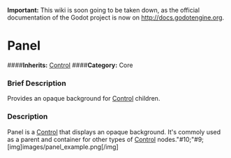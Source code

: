 **Important:** This wiki is soon going to be taken down, as the official documentation of the Godot project is now on http://docs.godotengine.org.

#  Panel  
####**Inherits:** [Control](class_control)
####**Category:** Core

###  Brief Description  
Provides an opaque background for [Control](class_control) children.

###  Description  
Panel is a [Control](class_control) that displays an opaque background. It's commoly used as a parent and container for other types of [Control](class_control)
	nodes."#10;"#9;[img]images/panel_example.png[/img]
